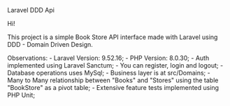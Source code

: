 Laravel DDD Api

Hi!

This project is a simple Book Store API interface made with Laravel using DDD - Domain Driven Design.

Observations:
    - Laravel Version: 9.52.16;
    - PHP Version: 8.0.30;
    - Auth implemented using Laravel Sanctum;
        - You can register, login and logout;
    - Database operations uses MySql;
    - Business layer is at src/Domains;
    - Many to Many relationship between "Books" and "Stores" using the table "BookStore" as a pivot table;
    - Extensive feature tests implemented using PHP Unit;


